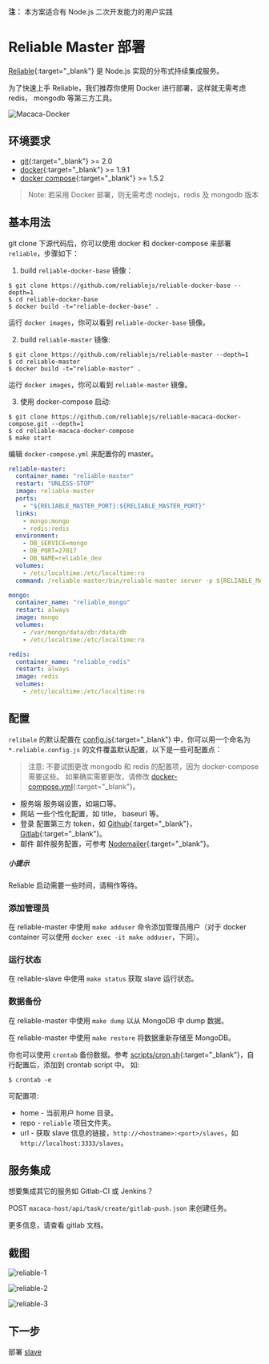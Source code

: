 **注：** 本方案适合有 Node.js 二次开发能力的用户实践

# Reliable Master 部署

[Reliable](//reliablejs.github.io/){:target="_blank"} 是 Node.js 实现的分布式持续集成服务。

为了快速上手 Reliable，我们推荐你使用 Docker 进行部署，这样就无需考虑 redis， mongodb 等第三方工具。

![Macaca-Docker](http://ww2.sinaimg.cn/large/6d308bd9gw1f5scrp1p4rj20rs0gatbj.jpg)

## 环境要求

- [git](http://git-scm.com/){:target="_blank"} >= 2.0
- [docker](//www.docker.com/){:target="_blank"} >= 1.9.1
- [docker compose](//www.docker.com/products/docker-compose){:target="_blank"} >= 1.5.2

> Note: 若采用 Docker 部署，则无需考虑 nodejs，redis 及 mongodb 版本

## 基本用法

git clone 下源代码后，你可以使用 docker 和 docker-compose 来部署 `reliable`，步骤如下：

1) build `reliable-docker-base` 镜像：

```shell
$ git clone https://github.com/reliablejs/reliable-docker-base --depth=1
$ cd reliable-docker-base
$ docker build -t="reliable-docker-base" .
```

运行 `docker images`，你可以看到 `reliable-docker-base` 镜像。

2) build `reliable-master` 镜像:

```shell
$ git clone https://github.com/reliablejs/reliable-master --depth=1
$ cd reliable-master
$ docker build -t="reliable-master" .
```

运行 `docker images`，你可以看到 `reliable-master` 镜像。

3) 使用 docker-compose 启动:

```shell
$ git clone https://github.com/reliablejs/reliable-macaca-docker-compose.git --depth=1
$ cd reliable-macaca-docker-compose
$ make start
```

编辑 `docker-compose.yml` 来配置你的 master。

```yml
reliable-master:
  container_name: "reliable-master"
  restart: "UNLESS-STOP"
  image: reliable-master
  ports:
    - "${RELIABLE_MASTER_PORT}:${RELIABLE_MASTER_PORT}"
  links:
    - mongo:mongo
    - redis:redis
  environment:
    - DB_SERVICE=mongo
    - DB_PORT=27017
    - DB_NAME=reliable_dev
  volumes:
    - /etc/localtime:/etc/localtime:ro
  command: /reliable-master/bin/reliable-master server -p ${RELIABLE_MASTER_PORT} --verbose

mongo:
  container_name: "reliable_mongo"
  restart: always
  image: mongo
  volumes:
    - /var/mongo/data/db:/data/db
    - /etc/localtime:/etc/localtime:ro

redis:
  container_name: "reliable_redis"
  restart: always
  image: redis
  volumes:
    - /etc/localtime:/etc/localtime:ro
```

## 配置

`relibale` 的默认配置在 [config.js](//github.com/reliablejs/reliable-master/blob/master/common/config.js){:target="_blank"} 中，你可以用一个命名为 `*.reliable.config.js` 的文件覆盖默认配置，以下是一些可配置点：

> 注意: 不要试图更改 mongodb 和 redis 的配置项，因为 docker-compose 需要这些。 如果确实需要更改，请修改 [docker-compose.yml](//github.com/reliablejs/reliable-macaca-docker-compose/blob/master/docker-compose.yml){:target="_blank"}。

- 服务端
  服务端设置，如端口等。
- 网站
  一些个性化配置，如 title， baseurl 等。
- 登录
  配置第三方 token，如 [Github](//github.com/){:target="_blank"}，[Gitlab](//gitlab.com){:target="_blank"}。
- 邮件
  邮件服务配置，可参考 [Nodemailer](//github.com/nodemailer/nodemailer){:target="_blank"}。

##### 小提示

Reliable 启动需要一些时间，请稍作等待。

### 添加管理员

在 reliable-master 中使用 `make adduser` 命令添加管理员用户（对于 docker container 可以使用 `docker exec -it make adduser`，下同）。

### 运行状态

在 reliable-slave 中使用 `make status` 获取 slave 运行状态。

### 数据备份

在 reliable-master 中使用 `make dump` 以从 MongoDB 中 dump 数据。

在 reliable-master 中使用 `make restore` 将数据重新存储至 MongoDB。

你也可以使用 `crontab` 备份数据。参考 [scripts/cron.sh](//github.com/reliablejs/reliable-master/blob/master/scripts/cron.sh){:target="_blank"}，自行配置后，添加到 crontab script 中。 如:

```shell
$ crontab -e
```

可配置项:

- home - 当前用户 home 目录。
- repo - `reliable` 项目文件夹。
- url - 获取 slave 信息的链接，`http://<hostname>:<port>/slaves`，如 `http://localhost:3333/slaves`。

## 服务集成

想要集成其它的服务如 Gitlab-CI 或 Jenkins？

POST `macaca-host/api/task/create/gitlab-push.json` 来创建任务。

更多信息，请查看 gitlab 文档。

## 截图

![reliable-1](http://ww1.sinaimg.cn/large/6d308bd9gw1f1ygp19gllj20xl0oldna.jpg)

![reliable-2](http://ww3.sinaimg.cn/large/6d308bd9gw1f1ygp26ocej20wr0j2tcz.jpg)

![reliable-3](http://ww4.sinaimg.cn/large/6d308bd9gw1f1yr1jy4ohj20qj0jzgn4.jpg)

## 下一步

部署 [slave](/zh/slave-deployment)
